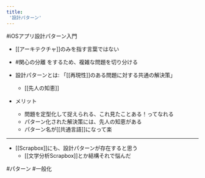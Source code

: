 ```yaml
---
title:
 '設計パターン'
---
```


#iOSアプリ設計パターン入門
- [[アーキテクチャ]]のみを指す言葉ではない
- #関心の分離 をするため、複雑な問題を切り分ける
- 設計パターンとは: 「[[再現性]]のある問題に対する共通の解決策」
    - [[先人の知恵]]

- メリット
    - 問題を定型化して捉えられる、これ見たことある！ってなれる
    - パターン化された解決策には、先人の知恵がある
    - パターン名が[[共通言語]]になって楽

---
- [[Scrapbox]]にも、設計パターンが存在すると思う
    - [[文学分析Scrapbox]]とか結構それで悩んだ

#パターン #一般化
